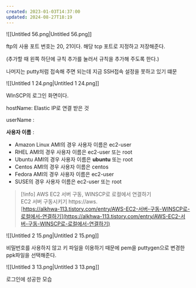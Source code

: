 ```yaml
---
created: 2023-01-03T14:37:00
updated: 2024-08-27T18:19
---
```



![[Untitled 56.png|Untitled 56.png]]

ftp의 사용 포트 번호는 20, 21이다. 해당 tcp 포트로 지정하고 저장해준다.

(추가할 때 왼쪽 하단에 규칙 추가를 눌러서 규칙을 추가해 주도록 한다.)

  

나머지는 putty처럼 접속해 주면 되는데 지금 SSH접속 설정을 못하고 있기 떄문

  

  

![[Untitled 1 24.png|Untitled 1 24.png]]

WInSCP의 로그인 화면이다.

hostName: Elastic IP로 연결 받은 것

userName :

  

**사용자 이름** :

- Amazon Linux AMI의 경우 사용자 이름은 ec2-user
- RHEL AMI의 경우 사용자 이름은 ec2-user 또는 root
- Ubuntu AMI의 경우 사용자 이름은 **ubuntu** 또는 root
- Centos AMI의 경우 사용자 이름은 centos
- Fedora AMI의 경우 사용자 이름은 ec2-user
- SUSE의 경우 사용자 이름은 ec2-user 또는 root

> [!info] AWS EC2 서버 구동, WINSCP로 로컬에서 연결하기  
> EC2 서버 구동시키기 https://aws.  
> [https://alkhwa-113.tistory.com/entry/AWS-EC2-서버-구동-WINSCP로-로컬에서-연결하기](https://alkhwa-113.tistory.com/entry/AWS-EC2-서버-구동-WINSCP로-로컬에서-연결하기)  

![[Untitled 2 15.png|Untitled 2 15.png]]

비밀번호를 사용하지 않고 키 파일을 이용하기 때문에 pem을 puttygen으로 변경한 ppk파일을 선택해준다.

  

  

![[Untitled 3 13.png|Untitled 3 13.png]]

로그인에 성공한 모습